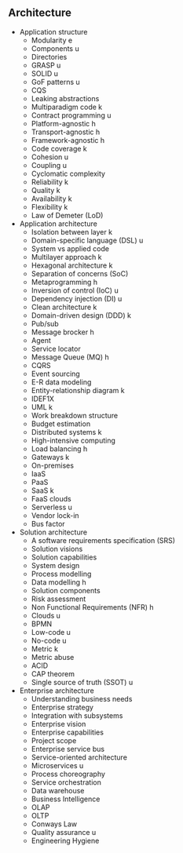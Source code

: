 ## Architecture

- Application structure
  - Modularity e
  - Components u
  - Directories
  - GRASP u
  - SOLID u
  - GoF patterns u
  - CQS
  - Leaking abstractions
  - Multiparadigm code k
  - Contract programming u
  - Platform-agnostic h
  - Transport-agnostic h
  - Framework-agnostic h
  - Code coverage k
  - Cohesion u
  - Coupling u
  - Cyclomatic complexity
  - Reliability k
  - Quality k
  - Availability k
  - Flexibility k
  - Law of Demeter (LoD)
- Application architecture
  - Isolation between layer k
  - Domain-specific language (DSL) u
  - System vs applied code
  - Multilayer approach k
  - Hexagonal architecture k
  - Separation of concerns (SoC)
  - Metaprogramming h
  - Inversion of control (IoC) u
  - Dependency injection (DI) u
  - Clean architecture k
  - Domain-driven design (DDD) k
  - Pub/sub
  - Message brocker h
  - Agent
  - Service locator
  - Message Queue (MQ) h
  - CQRS
  - Event sourcing
  - E-R data modeling
  - Entity-relationship diagram k
  - IDEF1X
  - UML k
  - Work breakdown structure
  - Budget estimation
  - Distributed systems k
  - High-intensive computing
  - Load balancing h
  - Gateways k
  - On-premises
  - IaaS
  - PaaS
  - SaaS k
  - FaaS clouds
  - Serverless u
  - Vendor lock-in
  - Bus factor
- Solution architecture
  - A software requirements specification (SRS)
  - Solution visions
  - Solution capabilities
  - System design
  - Process modelling
  - Data modelling h
  - Solution components
  - Risk assessment
  - Non Functional Requirements (NFR) h
  - Clouds u
  - BPMN
  - Low-code u
  - No-code u
  - Metric k
  - Metric abuse
  - ACID
  - CAP theorem
  - Single source of truth (SSOT) u
- Enterprise architecture
  - Understanding business needs
  - Enterprise strategy
  - Integration with subsystems
  - Enterprise vision
  - Enterprise capabilities
  - Project scope
  - Enterprise service bus
  - Service-oriented architecture
  - Microservices u
  - Process choreography
  - Service orchestration
  - Data warehouse
  - Business Intelligence
  - OLAP
  - OLTP
  - Conways Law
  - Quality assurance u
  - Engineering Hygiene
